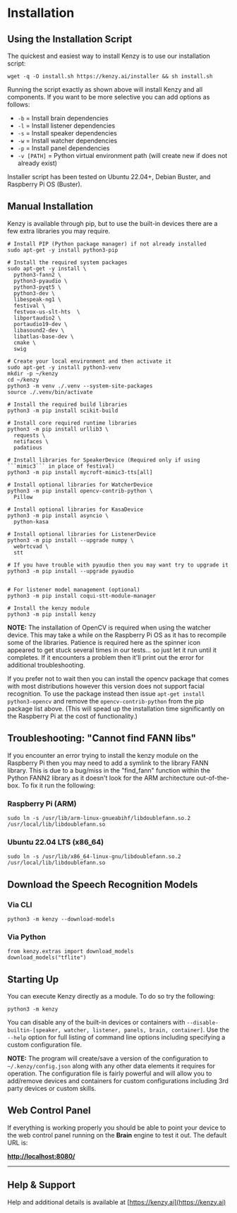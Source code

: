 # Installation

## Using the Installation Script

The quickest and easiest way to install Kenzy is to use our installation script:

```
wget -q -O install.sh https://kenzy.ai/installer && sh install.sh
```

Running the script exactly as shown above will install Kenzy and all components.  If you want to be more selective you can add options as follows:

* ```-b``` = Install brain dependencies
* ```-l``` = Install listener dependencies
* ```-s``` = Install speaker dependencies
* ```-w``` = Install watcher dependencies
* ```-p``` = Install panel dependencies
* ```-v [PATH]``` = Python virtual environment path (will create new if does not already exist)

Installer script has been tested on Ubuntu 22.04+, Debian Buster, and Raspberry Pi OS (Buster).

## Manual Installation

Kenzy is available through pip, but to use the built-in devices there are a few extra libraries you may require.

```
# Install PIP (Python package manager) if not already installed
sudo apt-get -y install python3-pip

# Install the required system packages
sudo apt-get -y install \
  python3-fann2 \
  python3-pyaudio \
  python3-pyqt5 \
  python3-dev \
  libespeak-ng1 \
  festival \
  festvox-us-slt-hts  \
  libportaudio2 \
  portaudio19-dev \
  libasound2-dev \
  libatlas-base-dev \
  cmake \
  swig

# Create your local environment and then activate it
sudo apt-get -y install python3-venv
mkdir -p ~/kenzy
cd ~/kenzy
python3 -m venv ./.venv --system-site-packages
source ./.venv/bin/activate

# Install the required build libraries
python3 -m pip install scikit-build 

# Install core required runtime libraries
python3 -m pip install urllib3 \
  requests \
  netifaces \
  padatious

# Install libraries for SpeakerDevice (Required only if using ```mimic3``` in place of festival)
python3 -m pip install mycroft-mimic3-tts[all]

# Install optional libraries for WatcherDevice
python3 -m pip install opencv-contrib-python \
  Pillow

# Install optional libraries for KasaDevice
python3 -m pip install asyncio \
  python-kasa

# Install optional libraries for ListenerDevice
python3 -m pip install --upgrade numpy \
  webrtcvad \
  stt

# If you have trouble with pyaudio then you may want try to upgrade it
python3 -m pip install --upgrade pyaudio


# For listener model management (optional)
python3 -m pip install coqui-stt-module-manager 

# Install the kenzy module
python3 -m pip install kenzy
```
__NOTE:__ The installation of OpenCV is  required when using the watcher device.  This may take a while on the Raspberry Pi OS as it has to recompile some of the libraries.  Patience is required here as the spinner icon appeared to get stuck several times in our tests... so just let it run until it completes.  If it encounters a problem then it'll print out the error for additional troubleshooting.  

If you prefer not to wait then you can install the opencv package that comes with most distributions however this version does not support facial recognition.  To use the package instead then issue ```apt-get install python3-opencv``` and remove the ```opencv-contrib-python``` from the pip package list above.  (This will spead up the installation time significantly on the Raspberry Pi at the cost of functionality.)

## Troubleshooting: "Cannot find FANN libs"
If you encounter an error trying to install the kenzy module on the Raspberry Pi then you may need to add a symlink to the library FANN library. This is due to a bug/miss in the "find_fann" function within the Python FANN2 library as it doesn't look for the ARM architecture out-of-the-box.  To fix it run the following:

### Raspberry Pi (ARM)
```
sudo ln -s /usr/lib/arm-linux-gnueabihf/libdoublefann.so.2 /usr/local/lib/libdoublefann.so
```

### Ubuntu 22.04 LTS (x86_64)
```
sudo ln -s /usr/lib/x86_64-linux-gnu/libdoublefann.so.2 /usr/local/lib/libdoublefann.so
```

## Download the Speech Recognition Models
### Via CLI
```
python3 -m kenzy --download-models  
```

### Via Python
```
from kenzy.extras import download_models
download_models("tflite")   
```

## Starting Up
You can execute Kenzy directly as a module.  To do so try the following:

```
python3 -m kenzy
```
You can disable any of the built-in devices or containers with ```--disable-builtin-[speaker, watcher, listener, panels, brain, container]```.  Use the ```--help``` option for full listing of command line options including specifying a custom configuration file.

__NOTE:__ The program will create/save a version of the configuration to ```~/.kenzy/config.json``` along with any other data elements it requires for operation.  The configuration file is fairly powerful and will allow you to add/remove devices and containers for custom configurations including 3rd party devices or custom skills.

## Web Control Panel

If everything is working properly you should be able to point your device to the web control panel running on the __Brain__ engine to test it out.  The default URL is:

__[http://localhost:8080/](http://localhost:8080/)__

-----

## Help &amp; Support
Help and additional details is available at [https://kenzy.ai](https://kenzy.ai)

